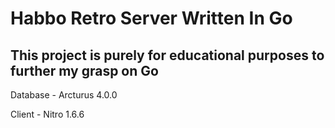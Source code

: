 # Habbo Retro Server Written In Go
## This project is purely for educational purposes to further my grasp on Go


Database - Arcturus 4.0.0

Client - Nitro 1.6.6

